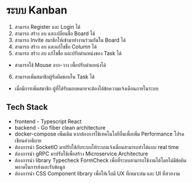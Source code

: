 # ระบบ Kanban
1. สามารถ Register และ Login ได้ 
2. สามารถ สร้าง ลบ และเปลี่ยนชื่อ Board ได้ 
3. สามารถ Invite สมาชิกให้เข้ามาทํางานร่วมกันใน Board ได้ 
4. สามารถ สร้าง ลบ และแก้ไขชื่อ Column ได้ 
5. สามารถ สร้าง ลบ แก้ไขชื่อ และปรับตําแหน่งของ Task ได้ 
* สามารถใช้ Mouse ลาก-วาง เพื่อปรับตําแหน่งได้
6. สามารถเพิ่มสมาชิกผู้รับผิดชอบใน Task ได้ 
* เมื่อมีการเพิ่มสมาชิก ผู้ที่ได้รับมอบหมายจะต้องได้ข้อความแจ้งเดือนภายในระบบ 
## Tech Stack 
- frontend - Typescript React
- backend - Go fiber clean architecture
- docker-compose
เพิ่มเติม
หากต้องการใช้เทคโนโลยีอื่นเพื่อเพิ่ม Performance โปรดเขียนคําอธิบาย
- ต้องการนำ SocketIO มาปรับใช้กับระบบให้ระบบแจ้งเตือนสามารถทำได้แบบ real time
- ต้องการนำ gRPC มาปรับใช้เพื่อสร้าง Microservice Architecture
- ต้องการนำ library Typecheck FormCheck เพื่อที่ระบบสามารถใช้งานได้โดยไม่มีข้อผิดพลาดในการส่งและรับข้อมูล
- ต้องการนำ CSS Component library เพื่อให้เว็บมี UX ที่เหมาะสม และ UI ที่สวยงาม
